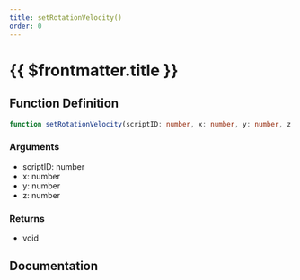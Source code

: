 ```yaml
---
title: setRotationVelocity()
order: 0
---
```


# {{ $frontmatter.title }}

<!--@include: ./setRotationVelocity_partial_header.md-->

## Function Definition

```ts
function setRotationVelocity(scriptID: number, x: number, y: number, z: number): void;
```

### Arguments

* scriptID: number
* x: number
* y: number
* z: number

### Returns

* void

## Documentation

<!--@include: ./setRotationVelocity_partial_footer.md-->
